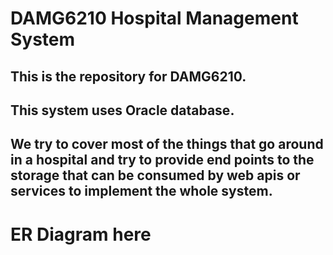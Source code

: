# DAMG6210 Hospital Management System

## This is the repository for DAMG6210. 
## This system uses Oracle database. 
## We try to cover most of the things that go around in a hospital and try to provide end points to the storage that can be consumed by web apis or services to implement the whole system. 
# ER Diagram here
